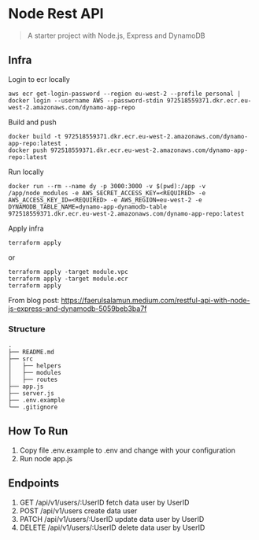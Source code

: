 # Node Rest API
> A starter project with Node.js, Express and DynamoDB


## Infra

Login to ecr locally
```
aws ecr get-login-password --region eu-west-2 --profile personal | docker login --username AWS --password-stdin 972518559371.dkr.ecr.eu-west-2.amazonaws.com/dynamo-app-repo
```


Build and push 
``` 
docker build -t 972518559371.dkr.ecr.eu-west-2.amazonaws.com/dynamo-app-repo:latest .
docker push 972518559371.dkr.ecr.eu-west-2.amazonaws.com/dynamo-app-repo:latest
```

Run locally 
```
docker run --rm --name dy -p 3000:3000 -v $(pwd):/app -v /app/node_modules -e AWS_SECRET_ACCESS_KEY=<REQUIRED> -e AWS_ACCESS_KEY_ID=<REQUIRED> -e AWS_REGION=eu-west-2 -e DYNAMODB_TABLE_NAME=dynamo-app-dynamodb-table   972518559371.dkr.ecr.eu-west-2.amazonaws.com/dynamo-app-repo:latest
```

Apply infra 
``` 
terraform apply 
```
or 
```
terraform apply -target module.vpc
terraform apply -target module.ecr
terraform apply
```


From blog post: https://faerulsalamun.medium.com/restful-api-with-node-js-express-and-dynamodb-5059beb3ba7f

### Structure

```
.
├── README.md
├── src
│   ├── helpers
│   ├── modules
│   ├── routes
├── app.js
├── server.js
├── .env.example
└── .gitignore

```

## How To Run

1. Copy file .env.example to .env and change with your configuration
2. Run node app.js

## Endpoints

1. GET      /api/v1/users/:UserID       fetch data user by UserID
2. POST     /api/v1/users           create data user
3. PATCH    /api/v1/users/:UserID       update data user by UserID
4. DELETE    /api/v1/users/:UserID      delete data user by UserID
